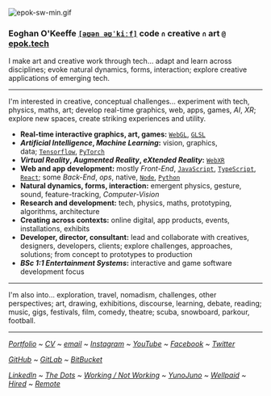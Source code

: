 ![epok-sw-min.gif](https://media4.giphy.com/media/6SFlUGhs03bQ41Ev6T/giphy.gif?cid=790b76113d54d3306687a53c51639b458247b43177eeece1&rid=giphy.gif&ct=g)

### Eoghan O'Keeffe [`[əʊən əʊˈkiːf]`](http://ipa-reader.xyz/?text=%C9%99%CA%8A%C9%99n%20%C9%99%CA%8A%CB%88ki%CB%90f) code `∩` creative `∩` art `@` [epok.tech](https://epok.tech/)

I make art and creative work through tech…
adapt and learn across disciplines;
evoke natural dynamics, forms, interaction;
explore creative applications of emerging tech.

---

I'm interested in creative, conceptual challenges…
experiment with tech, physics, maths, art;
develop real-time graphics, web, apps, games, *AI*, *XR*;
explore new spaces, create striking experiences and utility.

- **Real-time interactive graphics, art, games:** [`WebGL`](https://www.khronos.org/webgl/), [`GLSL`](https://www.khronos.org/opengl/wiki/Core_Language_(GLSL))
- ***Artificial Intelligence*, *Machine Learning*:** vision, graphics, data; [`Tensorflow`](https://www.tensorflow.org/), [`PyTorch`](https://pytorch.org/)
- ***Virtual Reality*, *Augmented Reality*, *eXtended Reality*:** [`WebXR`](https://webvr.info/)
- **Web and app development:** mostly *Front-End*, [`JavaScript`](https://developer.mozilla.org/en-US/docs/Web/JavaScript), [`TypeScript`](https://www.typescriptlang.org/), [`React`](https://reactjs.org/); some *Back-End*, *ops*, native, [`Node`](https://nodejs.org/), [`Python`](https://www.python.org/)
- **Natural dynamics, forms, interaction:** emergent physics, gesture, sound, feature-tracking, *Computer-Vision*
- **Research and development:** tech, physics, maths, prototyping, algorithms, architecture
- **Creating across contexts:** online digital, app products, events, installations, exhibits
- **Developer, director, consultant:** lead and collaborate with creatives, designers, developers, clients; explore challenges, approaches, solutions; from concept to prototypes to production
- ***BSc 1:1 Entertainment Systems*:** interactive and game software development focus

---

I'm also into...
exploration, travel, nomadism, challenges, other perspectives;
art, drawing, exhibitions, discourse, learning, debate, reading;
music, gigs, festivals, film, comedy, theatre;
scuba, snowboard, parkour, football.

---

*[Portfolio](https://epok.tech/) ~ [CV](https://www.notion.so/CV-2feccf5f5ad84936a6205df6dbd347d5) ~ [email](mailto:epok.tech@gmail.com) ~ [Instagram](https://www.instagram.com/epok.tech/) ~ [YouTube](https://www.youtube.com/@epok-tech) ~ [Facebook](https://www.facebook.com/epok.tech) ~ [Twitter](https://twitter.com/@keeffEoghan)*

*[GitHub](https://github.com/keeffeoghan) ~ [GitLab](https://gitlab.com/keeffeoghan) ~ [BitBucket](https://bitbucket.org/keeffEoghan/)*

*[LinkedIn](https://www.linkedin.com/in/epok-tech/) ~ [The Dots](https://the-dots.com/users/eoghan-o-keeffe-411162) ~ [Working / Not Working](https://workingnotworking.com/epok-tech) ~ [YunoJuno](https://uk.yunojuno.com/p/epok-tech) ~ [Wellpaid](https://wellpaid.io/contractor/eoghan-okeeffe-b540f12) ~ [Hired](https://hired.com/x/27e86) ~ [Remote](https://remote.com/eoghanokeeffe)*